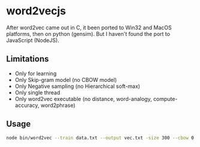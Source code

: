 # word2vecjs
After word2vec came out in C, it been ported to Win32 and MacOS platforms, then on python (gensim). But I haven't found the port to JavaScript (NodeJS).

## Limitations

* Only for learning
* Only Skip-gram model (no CBOW model)
* Only Negative sampling (no Hierarchical soft-max)
* Only single thread
* Only word2vec executable (no distance, word-analogy, compute-accuracy, word2phrase)

## Usage

```sh
node bin/word2vec --train data.txt --output vec.txt -size 300 --cbow 0
```
